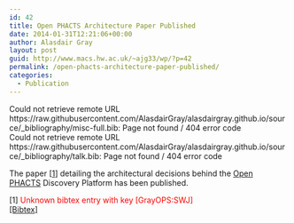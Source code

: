 ```yaml
---
id: 42
title: Open PHACTS Architecture Paper Published
date: 2014-01-31T12:21:06+00:00
author: Alasdair Gray
layout: post
guid: http://www.macs.hw.ac.uk/~ajg33/wp/?p=42
permalink: /open-phacts-architecture-paper-published/
categories:
  - Publication
---
```

<span style="line-height: 1.5em;"></p> 

<div class='papercite_errors'>
  <div>
    Could not retrieve remote URL https://raw.githubusercontent.com/AlasdairGray/alasdairgray.github.io/source/_bibliography/misc-full.bib: Page not found / 404 error code
  </div>
  
  <div>
    Could not retrieve remote URL https://raw.githubusercontent.com/AlasdairGray/alasdairgray.github.io/source/_bibliography/talk.bib: Page not found / 404 error code
  </div>
</div>

<p>
  </span>
</p>

<p>
  The paper [<a class="papercite_bibcite" href="#paperkey_0">1</a>] detailing the architectural decisions behind the <a href="http://www.openphacts.org" title="Open PHACTS">Open PHACTS</a> Discovery Platform has been published.
</p>

<div id="paperkey_0" class="papercite_entry">
  [1] <span style='color:red'>Unknown bibtex entry with key [GrayOPS:SWJ]</span><br /> <a href="javascript:void(0)" id="papercite_0" class="papercite_toggle">[Bibtex]</a>
</div>

<div class="papercite_bibtex" id="papercite_0_block">
  <pre><code class="tex bibtex"></code></pre>
</div>

<p>
</p>